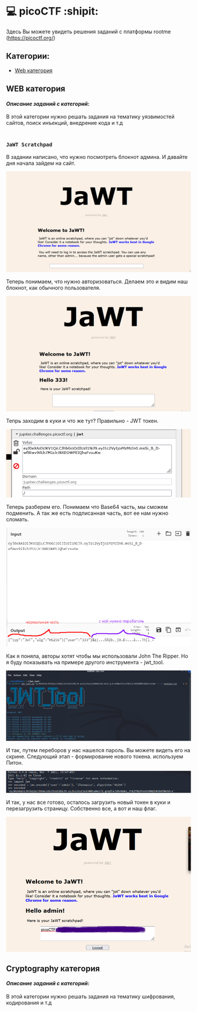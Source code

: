 # :computer: picoCTF :shipit:
Здесь Вы можете увидеть решения заданий с платформы rootme (https://picoctf.org/)
## Категории:
- [Web категория](#WEBкатегория)

## WEB категория
#### ___Описание заданий с категорий___:
В этой категории нужно решать задания на тематику уязвимостей сайтов, поиск инъекций, внедрение кода и т.д
# 
# 
### `JaWT Scratchpad`
В задании написано, что нужно посмотреть блокнот админа. И давайте дня начала зайдем на сайт.

![код страницы](https://github.com/YanaGerasimenko/ctf-writeups/blob/main/picoCTF/pics/jwt_1.png)

Теперь понимаем, что нужно авторизоваться. Делаем это и видим наш блокнот, как обычного пользователя.

![код страницы](https://github.com/YanaGerasimenko/ctf-writeups/blob/main/picoCTF/pics/jwt_2.png)

Тепрь заходим в куки и что же тут? Правильно - JWT токен.

![код страницы](https://github.com/YanaGerasimenko/ctf-writeups/blob/main/picoCTF/pics/jwt_3.png)

Теперь разберем его. Понимаем что Base64 часть, мы сможем подменить. А так же есть подписанная часть, вот ее нам нужно сломать.

![код страницы](https://github.com/YanaGerasimenko/ctf-writeups/blob/main/picoCTF/pics/jwt_4.png)

Как я поняла, авторы хотят чтобы мы использовали John The Ripper. Но я буду показывать на примере другого инструмента - jwt_tool.

![код страницы](https://github.com/YanaGerasimenko/ctf-writeups/blob/main/picoCTF/pics/jwt_5.png)

И так, путем переборов у нас нашелся пароль. Вы можете видеть его на скрине. Следующий этап - формирование нового токена. используем Питон.

![код страницы](https://github.com/YanaGerasimenko/ctf-writeups/blob/main/picoCTF/pics/jwt_6.png)

И так, у нас все готово, осталось загрузить новый токен в куки и перезагрузить страницу. Собственно все, а вот и наш флаг.

![код страницы](https://github.com/YanaGerasimenko/ctf-writeups/blob/main/picoCTF/pics/jwt_7.png)




## Cryptography категория
#### ___Описание заданий с категорий___:
В этой категории нужно решать задания на тематику шифрования, кодирования и т.д
